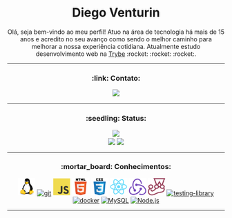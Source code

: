 <h1 align="center"> Diego Venturin </h1>

<p align="center">
     Olá, seja bem-vindo ao meu perfil! Atuo na área de tecnologia há mais de 15 anos e acredito no seu avanço como sendo o melhor caminho para              melhorar a nossa experiência cotidiana. Atualmente estudo desenvolvimento web na <a href="https://www.betrybe.com/" target="_blank">Trybe<a/>          :rocket: :rocket: :rocket:.
</p> 

<hr>
 
<div align="center">
     <h3>:link: Contato:</h3>
     <a href="https://www.linkedin.com/in/diego-venturin/" target="_blank"><img src="https://img.shields.io/badge/-LinkedIn-%230077B5?style=for-the-          badge&logo=linkedin&logoColor=white" target="_blank"></a>   
</div>
 
<hr>

<div align="center">
     <h3>:seedling: Status:</h3>
     <img height="150em" src="http://github-readme-streak-stats.herokuapp.com?user=venturinn&theme=dark">
     <br/>
     <img height="150em" src="https://github-readme-stats.vercel.app/api?username=venturinn&show_icons=true&theme=dark&count_private=true"/>
     <img height="150em" src="https://github-readme-stats.vercel.app/api/top-langs/?username=venturinn&layout=compact&langs_count=7&theme=dark"/>
</div>
 
<hr>

<div align="center">
      <h3>:mortar_board: Conhecimentos:</h3>
      <a href="https://www.linux.org/" target="_blank"><img src="https://raw.githubusercontent.com/devicons/devicon/master/icons/linux/linux-original.svg" alt="linux" width="40" height="40"/></a>
      <a href="https://git-scm.com/" target="_blank"><img src="https://www.vectorlogo.zone/logos/git-scm/git-scm-icon.svg" alt="git" width="40"                 height="40"/></a>
      <img  src="https://raw.githubusercontent.com/devicons/devicon/master/icons/javascript/javascript-original.svg" alt="javascript" width="40"               height="40"/>
      <img src="https://raw.githubusercontent.com/devicons/devicon/master/icons/html5/html5-original-wordmark.svg" alt="html5" width="40" height="40"/>
      <img src="https://raw.githubusercontent.com/devicons/devicon/master/icons/css3/css3-original-wordmark.svg" alt="css3" width="40" height="40"/>
      <a href="https://www.reactjs.org/" target="_blank"><img src="https://raw.githubusercontent.com/devicons/devicon/master/icons/react/react-original.svg" alt="react" width="40" height="40"/></a>
      <a href="https://redux.js.org/" target="_blank"><img src="https://raw.githubusercontent.com/devicons/devicon/master/icons/redux/redux-original.svg"       alt="redux" width="40" height="40"/></a>
      <a href="https://jestjs.io/" target="_blank"><img src="https://raw.githubusercontent.com/devicons/devicon/master/icons/jest/jest-plain.svg"               alt="jest" width="40" height="40"/></a>
      <a href="https://testing-library.com/" target="_blank"><img src="https://testing-library.com/img/logo-large.png" alt="testing-library" width="40"         height="40"/></a>
      <a href="https://www.docker.com/" target="_blank"><img src="https://www.docker.com/wp-content/uploads/2022/03/Moby-logo.png.webp" alt="docker"           width="40" height="40"/></a>
      <a href="https://www.mysql.com/" target="_blank"><img src="https://www.mysql.com/common/logos/logo-mysql-170x115.png" alt="MySQL" width="40"             height="40"/></a>
       <a href="https://nodejs.org/en/" target="_blank"><img src="https://nodejs.org/static/images/logos/nodejs-new-pantone-white.ai" alt="Node.js" width="40" height="40"/></a>
 </div>

 <hr>
 
